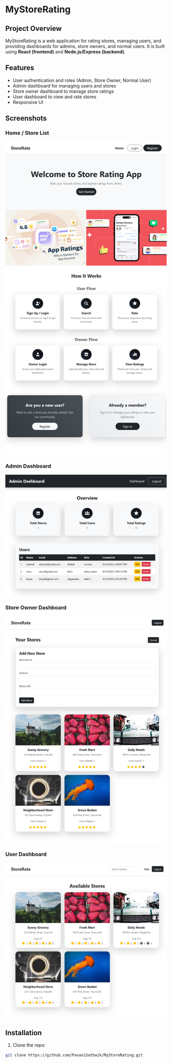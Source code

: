 # MyStoreRating

## Project Overview
MyStoreRating is a web application for rating stores, managing users, and providing dashboards for admins, store owners, and normal users. It is built using **React (frontend)** and **Node.js/Express (backend)**.

## Features
- User authentication and roles (Admin, Store Owner, Normal User)
- Admin dashboard for managing users and stores
- Store owner dashboard to manage store ratings
- User dashboard to view and rate stores
- Responsive UI

## Screenshots

### Home / Store List
![Home / Store List](screenshots/homepage1.png)

### Admin Dashboard
![Admin Dashboard](screenshots/localhost_5173_admin_AdminDashboard.png)

### Store Owner Dashboard
![Owner Dashboard](screenshots/localhost_5173_owner-dashboard.png)

### User Dashboard
![User Dashboard](screenshots/localhost_5173_user-dashboard.png)

## Installation

1. Clone the repo:
```bash
git clone https://github.com/PavaniSathwik/MyStoreRating.git
